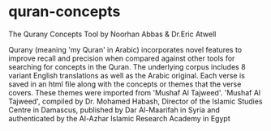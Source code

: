 # quran-concepts
The Qurany Concepts Tool by Noorhan Abbas &amp; Dr.Eric Atwell 

Qurany (meaning 'my Quran' in Arabic) incorporates novel features to improve recall and precision when compared against other tools for searching for concepts in the Quran. The underlying corpus includes 8 variant English translations as well as the Arabic original. Each verse is saved in an html file along with the concepts or themes that the verse covers. These themes were imported from 'Mushaf Al Tajweed'. 'Mushaf Al Tajweed', compiled by Dr. Mohamed Habash, Director of the Islamic Studies Centre in Damascus, published by Dar Al-Maarifah in Syria and authenticated by the Al-Azhar Islamic Research Academy in Egypt
